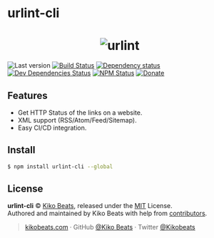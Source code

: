 # urlint-cli

<h1 align="center">
  <img src="https://rawgit.com/urlint/www/master/static/images/preview.png" alt="urlint">
</h1>

![Last version](https://img.shields.io/github/tag/urlint/urlint-cli.svg?style=flat-square)
[![Build Status](https://img.shields.io/travis/urlint/urlint-cli/master.svg?style=flat-square)](https://travis-ci.org/urlint/urlint-cli)
[![Dependency status](https://img.shields.io/david/urlint/urlint-cli.svg?style=flat-square)](https://david-dm.org/urlint/urlint-cli)
[![Dev Dependencies Status](https://img.shields.io/david/dev/urlint/urlint-cli.svg?style=flat-square)](https://david-dm.org/urlint/urlint-cli#info=devDependencies)
[![NPM Status](https://img.shields.io/npm/dm/urlint-cli.svg?style=flat-square)](https://www.npmjs.org/package/urlint-cli)
[![Donate](https://img.shields.io/badge/donate-paypal-blue.svg?style=flat-square)](https://paypal.me/Kikobeats)

## Features

- Get HTTP Status of the links on a website.
- XML support (RSS/Atom/Feed/Sitemap).
- Easy CI/CD integration.

## Install

```bash
$ npm install urlint-cli --global
```

## License

**urlint-cli** © [Kiko Beats](https://kikobeats.com), released under the [MIT](https://github.com/urlint/urlint-cli/blob/master/LICENSE) License.<br>
Authored and maintained by Kiko Beats with help from [contributors](https://github.com/urlint/urlint-cli/contributors).

> [kikobeats.com](https://kikobeats.com) · GitHub [@Kiko Beats](https://github.com/Kikobeats) · Twitter [@Kikobeats](https://twitter.com/Kikobeats)
